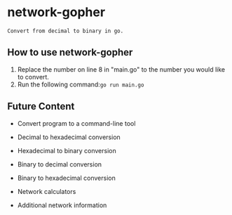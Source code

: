 # network-gopher
    Convert from decimal to binary in go.

## How to use network-gopher

1. Replace the number on line 8 in "main.go" to the number you would like to convert.
2. Run the following command:```go run main.go```

## Future Content
- Convert program to a command-line tool

- Decimal to hexadecimal conversion
- Hexadecimal to binary conversion
- Binary to decimal conversion
- Binary to hexadecimal conversion

- Network calculators
- Additional network information